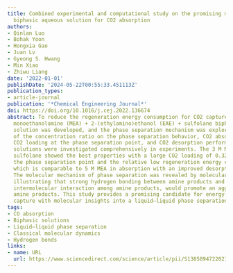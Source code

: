 ```yaml
---
title: Combined experimental and computational study on the promising monoethanolamine + 2-(ethylamino)ethanol + sulfolane
  biphasic aqueous solution for CO2 absorption
authors:
- Qinlan Luo
- Bohak Yoon
- Hongxia Gao
- Juan Lv
- Gyeong S. Hwang
- Min Xiao
- Zhiwu Liang
date: '2022-01-01'
publishDate: '2024-05-22T00:55:33.451113Z'
publication_types:
- article-journal
publication: '*Chemical Engineering Journal*'
doi: https://doi.org/10.1016/j.cej.2022.136674
abstract: To reduce the regeneration energy consumption for CO2 capture, an advanced
  monoethanolamine (MEA) + 2-(ethylamino)ethanol (EAE) + sulfolane biphasic aqueous
  solution was developed, and the phase separation mechanism was explored. The effects
  of the concentration ratio on the phase separation behavior, CO2 absorption performance,
  CO2 loading at the phase separation point, and CO2 desorption performance of MEA + EAE + sulfolane
  solutions were investigated comprehensively in experiments. The 3 M MEA + 2 M EAE + 5 M
  sulfolane showed the best properties with a large CO2 loading of 0.32 mol/mol at
  the phase separation point and the relative low regeneration energy consumption,
  which is comparable to 5 M MEA in absorption with an improved desorption performance.
  The molecular mechanism of phase separation was revealed by molecular dynamics simulations,
  illustrating that strong hydrogen bonding between amine products and water and enhanced
  intermolecular interaction among amine products, would promote an aggregation of
  amine products. This study provides a promising candidate for energy-efficient CO2
  capture with molecular insights into a liquid–liquid phase separation.
tags:
- CO absorption
- Biphasic solutions
- Liquid–liquid phase separation
- Classical molecular dynamics
- Hydrogen bonds
links:
- name: URL
  url: https://www.sciencedirect.com/science/article/pii/S1385894722021696
---
```

